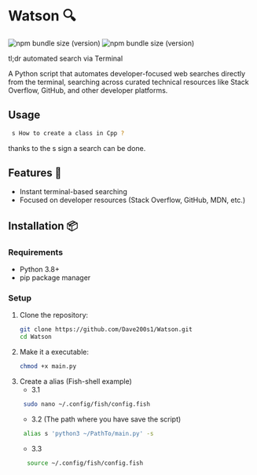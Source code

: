 # Watson 🔍
![npm bundle size (version)](https://img.shields.io/badge/version-0.0.1-darkblue)  ![npm bundle size (version)](https://img.shields.io/badge/language-python3-yellow) 

tl;dr automated search via Terminal


A Python script that automates developer-focused web searches directly from the terminal, searching across curated technical resources like Stack Overflow, GitHub, and other developer platforms.

## Usage
  ```bash
   s How to create a class in Cpp ?
   ```
thanks to the s sign a search can be done.

## Features 🚀
- Instant terminal-based searching
- Focused on developer resources (Stack Overflow, GitHub, MDN, etc.)

## Installation 📦

### Requirements
- Python 3.8+
- pip package manager

### Setup
1. Clone the repository:
   ```bash
   git clone https://github.com/Dave200s1/Watson.git
   cd Watson
2. Make it a executable:
    ```bash
   chmod +x main.py
   ```
3. Create a alias (Fish-shell example)
     * 3.1
    ```bash
     sudo nano ~/.config/fish/config.fish
    ```
    * 3.2 (The path where you have save the script)
    ```bash
     alias s 'python3 ~/PathTo/main.py' -s
    ```
    * 3.3
   ```bash
     source ~/.config/fish/config.fish
    ```

   



   
